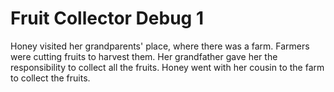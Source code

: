 # Fruit Collector Debug 1

Honey visited her grandparents' place, where there was a farm. Farmers were cutting fruits to harvest them. Her grandfather gave her the responsibility to collect all the fruits. Honey went with her cousin to the farm to collect the fruits.